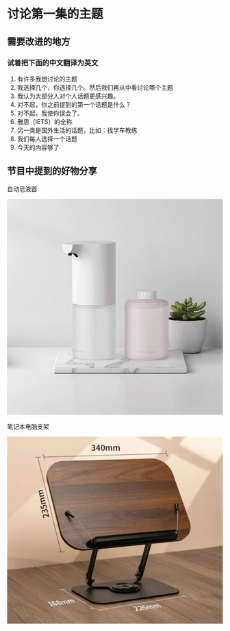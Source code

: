 
# 讨论第一集的主题


## 需要改进的地方

### 试着把下面的中文翻译为英文
1. 有许多我想讨论的主题
2. 我选择几个，你选择几个。然后我们再从中看讨论哪个主题
3. 我认为大部分人对个人话题更感兴趣。
4. 对不起，你之前提到的第一个话题是什么？
5. 对不起，我使你误会了。
6. 雅思（IETS）的全称
7. 另一类是国外生活的话题，比如：找学车教练
8. 我们每人选择一个话题
9. 今天的内容够了


## 节目中提到的好物分享
自动皂液器

![auto soap dispenser](./auto-liquid-dispenser.jpg)


笔记本电脑支架

![laptop-stand](./laptop-stand.jpg)